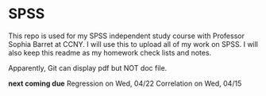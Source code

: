# SPSS

This repo is used for my SPSS independent study course with Professor Sophia Barret at CCNY.
I will use this to upload all of my work on SPSS.
I will also keep this readme as my homework check lists and notes.

Apparently, Git can display pdf but NOT doc file.

**next coming due**
Regression on Wed, 04/22
Correlation on Wed, 04/15
